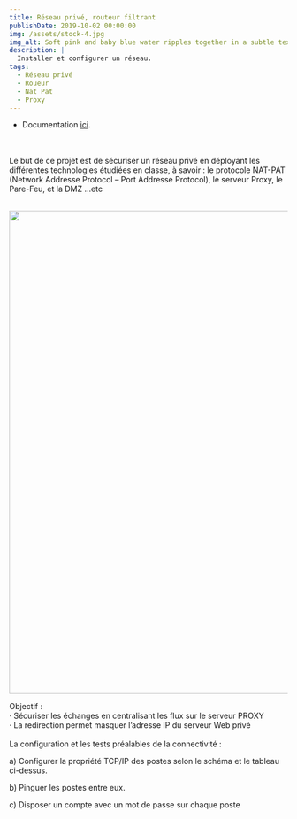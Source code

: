 ```yaml
---
title: Réseau privé, routeur filtrant
publishDate: 2019-10-02 00:00:00
img: /assets/stock-4.jpg
img_alt: Soft pink and baby blue water ripples together in a subtle texture.
description: |
  Installer et configurer un réseau.
tags:
  - Réseau privé
  - Roueur
  - Nat Pat
  - Proxy
---
```

<section>
				<div class="content">
					<ul>
						<li>Documentation <a href="/assets/DMZ.pdf">ici</a>.</li>
					</ul>
				</div>
			</section>
   <br>
   <br>   
Le but de ce projet est de sécuriser un réseau privé en déployant les différentes technologies étudiées en classe, à savoir : le protocole NAT-PAT (Network Addresse Protocol – Port Addresse Protocol), le serveur Proxy, le Pare-Feu, et la DMZ …etc
<br>
<br>


<img
					width="1553"
					height="873"
					src="/assets/nat.jpg"
					alt=""
				/>

Objectif :<br>
· Sécuriser les échanges en centralisant les flux sur le serveur PROXY<br>
· La redirection permet masquer l’adresse IP du serveur Web privé<br>
<br>
La configuration et les tests préalables de la connectivité :<br>

a) Configurer la propriété TCP/IP des postes selon le schéma et le tableau ci-dessus.<br>

b) Pinguer les postes entre eux.<br>

c) Disposer un compte avec un mot de passe sur chaque poste


